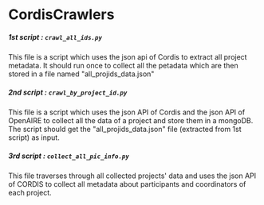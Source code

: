 # CordisCrawlers



##### 1st script : `crawl_all_ids.py`

This file is a script which uses the json api of Cordis to extract all project metadata. 
It should run once to collect all the petadata which are then stored in a file named "all_projids_data.json"

##### 2nd script : `crawl_by_project_id.py`

This file is a script which uses the json API of Cordis and the json API of OpenAIRE to collect all the data of a project and store them in a mongoDB.
The script should get the "all_projids_data.json" file (extracted from 1st script) as input.


##### 3rd script : `collect_all_pic_info.py`

This file traverses through all collected projects' data and uses the json API of CORDIS to collect all metadata about participants and coordinators of each project.



